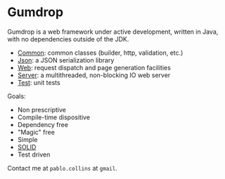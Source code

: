 # Gumdrop

Gumdrop is a web framework under active development, written in Java, with no dependencies outside of the JDK.

* [Common](gumdrop.common): common classes (builder, http, validation, etc.)
* [Json](gumdrop.json): a JSON serialization library
* [Web](gumdrop.web): request dispatch and page generation facilities
* [Server](gumdrop.server): a multithreaded, non-blocking IO web server
* [Test](gumdrop.test): unit tests

Goals:

* Non prescriptive
* Compile-time dispositive
* Dependency free
* "Magic" free
* Simple
* [SOLID](https://en.wikipedia.org/wiki/SOLID_(object-oriented_design))
* Test driven

Contact me at `pablo.collins` at `gmail`.